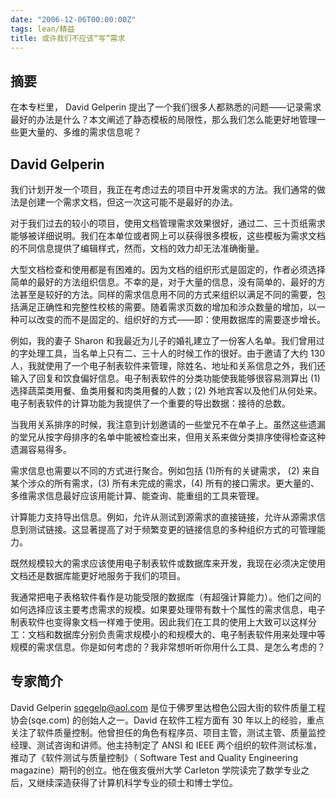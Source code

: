 ```yaml
---
date: "2006-12-06T00:00:00Z"
tags: lean/精益
title: 或许我们不应该“写”需求
---
```


## 摘要

在本专栏里， David Gelperin 提出了一个我们很多人都熟悉的问题——记录需求最好的办法是什么？本文阐述了静态模板的局限性，那么我们怎么能更好地管理一些更大量的、多维的需求信息呢？

## David Gelperin

我们计划开发一个项目，我正在考虑过去的项目中开发需求的方法。我们通常的做法是创建一个需求文档，但这一次这可能不是最好的办法。

对于我们过去的较小的项目，使用文档管理需求效果很好，通过二、三十页纸需求能够被详细说明。我们在本单位或者网上可以获得很多模板，这些模板为需求文档的不同信息提供了编辑样式，然而，文档的效力却无法准确衡量。

大型文档检查和使用都是有困难的。因为文档的组织形式是固定的，作者必须选择简单的最好的方法组织信息。不幸的是，对于大量的信息，没有简单的、最好的方法甚至是较好的方法。同样的需求信息用不同的方式来组织以满足不同的需要，包括满足正确性和完整性校核的需要。随着需求页数的增加和涉众数量的增加，以一种可以改变的而不是固定的、组织好的方式――即：使用数据库的需要逐步增长。

例如，我的妻子 Sharon 和我最近为儿子的婚礼建立了一份客人名单。我们曾用过的字处理工具，当名单上只有二、三十人的时候工作的很好。由于邀请了大约 130 人，我就使用了一个电子制表软件来管理，除姓名、地址和关系信息之外，我们还输入了回复和饮食偏好信息。电子制表软件的分类功能使我能够很容易测算出 (1)选择蔬菜类用餐、鱼类用餐和肉类用餐的人数；(2) 外地宾客以及他们从何处来。电子制表软件的计算功能为我提供了一个重要的导出数据：接待的总数。

当我用关系排序的时候，我注意到计划邀请的一些堂兄不在单子上。虽然这些遗漏的堂兄从按字母排序的名单中能被检查出来，但用关系来做分类排序使得检查这种遗漏容易得多。

需求信息也需要以不同的方式进行聚合。例如包括 (1)所有的关键需求， (2) 来自某个涉众的所有需求，(3) 所有未完成的需求，(4) 所有的接口需求。更大量的、多维需求信息最好应该用能计算、能查询、能重组的工具来管理。

计算能力支持导出信息。例如，允许从测试到源需求的直接链接，允许从源需求信息到测试链接。这显著提高了对于频繁变更的链接信息的多种组织方式的可管理能力。

既然规模较大的需求应该使用电子制表软件或数据库来开发，我现在必须决定使用文档还是数据库能更好地服务于我们的项目。

我通常把电子表格软件看作是功能受限的数据库（有超强计算能力）。他们之间的如何选择应该主要考虑需求的规模。如果要处理带有数十个属性的需求信息，电子制表软件也变得象文档一样难于使用。因此我们在工具的使用上大致可以这样分工：文档和数据库分别负责需求规模小的和规模大的、电子制表软件用来处理中等规模的需求信息。你是如何考虑的？我非常想听听你用什么工具、是怎么考虑的？

## 专家简介

David Gelperin <sqegelp@aol.com> 是位于佛罗里达橙色公园大街的软件质量工程协会(sqe.com) 的创始人之一。David 在软件工程方面有 30 年以上的经验，重点关注了软件质量控制。他曾担任的角色有程序员、项目主管，测试主管、质量监控经理、测试咨询和讲师。他主持制定了 ANSI 和 IEEE 两个组织的软件测试标准，推动了《软件测试与质量控制》（ Software Test and Quality Engineering magazine）期刊的创立。他在俄亥俄州大学 Carleton 学院读完了数学专业之后，又继续深造获得了计算机科学专业的硕士和博士学位。
